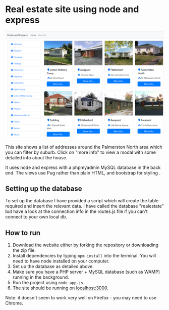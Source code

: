 # Real estate site using node and express
![Site image](site.png)

This site shows a list of addresses around the Palmerston North area which you can filter by suburb. Click on "more info" to view a modal with some detailed info about the house.

It uses node and express with a phpmyadmin MySQL database in the back end. The views use Pug rather than plain HTML, and bootstrap for styling .

## Setting up the database
To set up the database I have provided a script which will create the table required and insert the relevant data.
I have called the database "realestate" but have a look at the connection info in the routes.js file if you can't connect to your own local db.

## How to run
1. Download the website either by forking the repository or downloading the zip file.
2. Install dependencies by typing ```npm install``` into the terminal. You will need to have node installed on your computer.
3. Set up the database as detailed above.
4. Make sure you have a PHP server + MySQL database (such as WAMP) running in the background.
5. Run the project using ```node app.js```. 
6. The site should be running on [localhost:3000](http://localhost:3000).

Note: it doesn't seem to work very well on Firefox - you may need to use Chrome.
